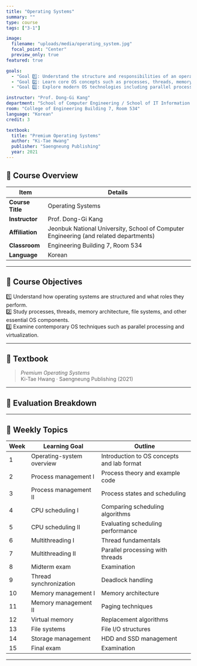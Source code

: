 ```yaml
---
title: "Operating Systems"
summary: ""
type: course
tags: ["3-1"]

image:
  filename: "uploads/media/operating_system.jpg"
  focal_point: "Center"
  preview_only: true
featured: true

goals:
  - "Goal 1️⃣: Understand the structure and responsibilities of an operating system."
  - "Goal 2️⃣: Learn core OS concepts such as processes, threads, memory management, and file systems."
  - "Goal 3️⃣: Explore modern OS technologies including parallel processing and virtualization."

instructor: "Prof. Dong-Gi Kang"
department: "School of Computer Engineering / School of IT Information Engineering / School of Computer & Artificial Intelligence, JBNU"
room: "College of Engineering Building 7, Room 534"
language: "Korean"
credit: 3

textbook:
  title: "Premium Operating Systems"
  author: "Ki-Tae Hwang"
  publisher: "Saengneung Publishing"
  year: 2021
---
```


<!--more-->

## 📘 Course Overview

| Item | Details |
|------|---------|
| **Course Title** | Operating Systems |
| **Instructor** | Prof. Dong-Gi Kang |
| **Affiliation** | Jeonbuk National University, School of Computer Engineering (and related departments) |
| **Classroom** | Engineering Building 7, Room 534 |
| **Language** | Korean |

---

## 🎯 Course Objectives

1️⃣ Understand how operating systems are structured and what roles they perform.  
2️⃣ Study processes, threads, memory architecture, file systems, and other essential OS components.  
3️⃣ Examine contemporary OS techniques such as parallel processing and virtualization.

---

## 📖 Textbook

> *Premium Operating Systems*  
> Ki-Tae Hwang · Saengneung Publishing (2021)

---

## 🧮 Evaluation Breakdown

<canvas id="evaluationChart3" width="400" height="400"></canvas>
<script>
const ctx3 = document.getElementById('evaluationChart3');
new Chart(ctx3, {
  type: 'pie',
  data: {
    labels: ['Midterm Exam', 'Final Exam', 'Attendance', 'Assignments'],
    datasets: [{
      data: [30, 30, 10, 30],
      backgroundColor: ['#9ad0f5', '#ffb7b2', '#ffdac1', '#b5ead7'],
      borderColor: '#222',
      borderWidth: 2
    }]
  },
  options: { plugins: { legend: { position: 'bottom' } } }
});
</script>

---

## 📆 Weekly Topics

| Week | Learning Goal | Outline |
|------|---------------|---------|
| 1 | Operating-system overview | Introduction to OS concepts and lab format |
| 2 | Process management I | Process theory and example code |
| 3 | Process management II | Process states and scheduling |
| 4 | CPU scheduling I | Comparing scheduling algorithms |
| 5 | CPU scheduling II | Evaluating scheduling performance |
| 6 | Multithreading I | Thread fundamentals |
| 7 | Multithreading II | Parallel processing with threads |
| 8 | Midterm exam | Examination |
| 9 | Thread synchronization | Deadlock handling |
| 10 | Memory management I | Memory architecture |
| 11 | Memory management II | Paging techniques |
| 12 | Virtual memory | Replacement algorithms |
| 13 | File systems | File I/O structures |
| 14 | Storage management | HDD and SSD management |
| 15 | Final exam | Examination |

---
